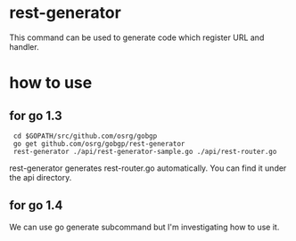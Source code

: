 # rest-generator

This command can be used to generate code which register URL and handler.

# how to use

## for go 1.3

```shell
 cd $GOPATH/src/github.com/osrg/gobgp
 go get github.com/osrg/gobgp/rest-generator
 rest-generator ./api/rest-generator-sample.go ./api/rest-router.go
```

rest-generator generates rest-router.go automatically.
You can find it under the api directory.

## for go 1.4
 We can use go generate subcommand but I'm investigating how to use it.
